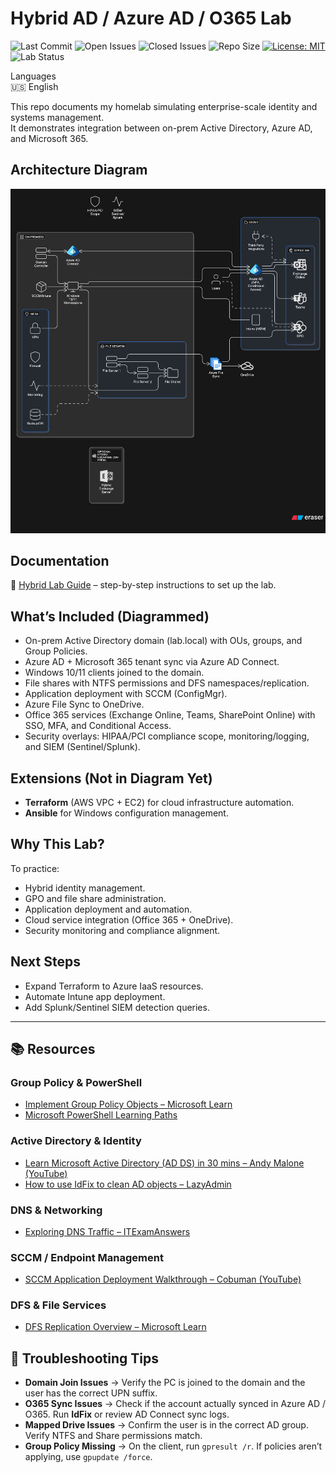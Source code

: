 # Hybrid AD / Azure AD / O365 Lab  

![Last Commit](https://img.shields.io/github/last-commit/iplaycomputer/hybrid-ad-azure-lab)
![Open Issues](https://img.shields.io/github/issues/iplaycomputer/hybrid-ad-azure-lab)
![Closed Issues](https://img.shields.io/github/issues-closed/iplaycomputer/hybrid-ad-azure-lab)
![Repo Size](https://img.shields.io/github/repo-size/iplaycomputer/hybrid-ad-azure-lab)
[![License: MIT](https://img.shields.io/badge/License-MIT-blue.svg)](./LICENSE)
![Lab Status](https://img.shields.io/badge/lab--status-in_progress-orange)

Languages  
🇺🇸 English

This repo documents my homelab simulating enterprise-scale identity and systems management.  
It demonstrates integration between on-prem Active Directory, Azure AD, and Microsoft 365.
  
## Architecture Diagram  
![Hybrid Microsoft 365 Architecture](hybrid-architechture.png)

## Documentation  

📖 [Hybrid Lab Guide](lab_guide.md) – step-by-step instructions to set up the lab.  

## What’s Included (Diagrammed)  
- On-prem Active Directory domain (lab.local) with OUs, groups, and Group Policies.  
- Azure AD + Microsoft 365 tenant sync via Azure AD Connect.  
- Windows 10/11 clients joined to the domain.  
- File shares with NTFS permissions and DFS namespaces/replication.  
- Application deployment with SCCM (ConfigMgr).  
- Azure File Sync to OneDrive.  
- Office 365 services (Exchange Online, Teams, SharePoint Online) with SSO, MFA, and Conditional Access.  
- Security overlays: HIPAA/PCI compliance scope, monitoring/logging, and SIEM (Sentinel/Splunk).  

## Extensions (Not in Diagram Yet)  
- **Terraform** (AWS VPC + EC2) for cloud infrastructure automation.  
- **Ansible** for Windows configuration management.  

## Why This Lab?  
To practice:  
- Hybrid identity management.  
- GPO and file share administration.  
- Application deployment and automation.  
- Cloud service integration (Office 365 + OneDrive).  
- Security monitoring and compliance alignment.

## Next Steps  
- Expand Terraform to Azure IaaS resources.  
- Automate Intune app deployment.  
- Add Splunk/Sentinel SIEM detection queries.  

---

## 📚 Resources  

### Group Policy & PowerShell  
- [Implement Group Policy Objects – Microsoft Learn](https://learn.microsoft.com/en-us/training/modules/implement-group-policy-objects/)  
- [Microsoft PowerShell Learning Paths](https://learn.microsoft.com/en-us/training/paths/powershell/)  

### Active Directory & Identity  
- [Learn Microsoft Active Directory (AD DS) in 30 mins – Andy Malone (YouTube)](https://www.youtube.com/watch?v=85-bp7XxWDQ)  
- [How to use IdFix to clean AD objects – LazyAdmin](https://lazyadmin.nl/it/idfix/)  

### DNS & Networking  
- [Exploring DNS Traffic – ITExamAnswers](https://itexamanswers.net/17-1-7-lab-exploring-dns-traffic-answers.html)  

### SCCM / Endpoint Management  
- [SCCM Application Deployment Walkthrough – Cobuman (YouTube)](https://www.youtube.com/watch?v=hgp15SXJhQ4)  

### DFS & File Services  
- [DFS Replication Overview – Microsoft Learn](https://learn.microsoft.com/en-us/windows-server/storage/dfs-replication/dfs-replication-overview)  

## 🔧 Troubleshooting Tips  

- **Domain Join Issues** → Verify the PC is joined to the domain and the user has the correct UPN suffix.  
- **O365 Sync Issues** → Check if the account actually synced in Azure AD / O365. Run **IdFix** or review AD Connect sync logs.  
- **Mapped Drive Issues** → Confirm the user is in the correct AD group. Verify NTFS and Share permissions match.  
- **Group Policy Missing** → On the client, run `gpresult /r`. If policies aren’t applying, use `gpupdate /force`.  
  
